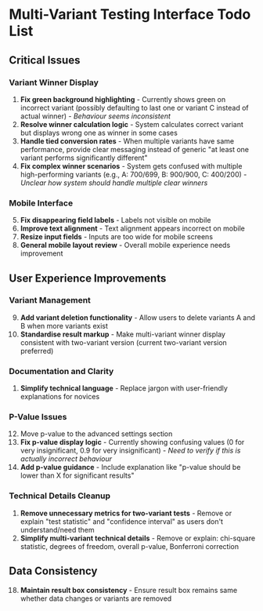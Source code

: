 # Multi-Variant Testing Interface Todo List

## Critical Issues

### Variant Winner Display

1. **Fix green background highlighting** - Currently shows green on incorrect variant (possibly defaulting to last one or variant C instead of actual winner) - *Behaviour seems inconsistent*
2. **Resolve winner calculation logic** - System calculates correct variant but displays wrong one as winner in some cases
3. **Handle tied conversion rates** - When multiple variants have same performance, provide clear messaging instead of generic "at least one variant performs significantly different"
4. **Fix complex winner scenarios** - System gets confused with multiple high-performing variants (e.g., A: 700/699, B: 900/900, C: 400/200) - *Unclear how system should handle multiple clear winners*

### Mobile Interface

5. **Fix disappearing field labels** - Labels not visible on mobile
6. **Improve text alignment** - Text alignment appears incorrect on mobile
7. **Resize input fields** - Inputs are too wide for mobile screens
8. **General mobile layout review** - Overall mobile experience needs improvement

## User Experience Improvements

### Variant Management

9. **Add variant deletion functionality** - Allow users to delete variants A and B when more variants exist
10. **Standardise result markup** - Make multi-variant winner display consistent with two-variant version (current two-variant version preferred)

### Documentation and Clarity
1.  **Simplify technical language** - Replace jargon with user-friendly explanations for novices

### P-Value Issues
12. Move p-value to the advanced settings section
13. **Fix p-value display logic** - Currently showing confusing values (0 for very insignificant, 0.9 for very insignificant) - *Need to verify if this is actually incorrect behaviour*
14. **Add p-value guidance** - Include explanation like "p-value should be lower than X for significant results"

### Technical Details Cleanup

1.  **Remove unnecessary metrics for two-variant tests** - Remove or explain "test statistic" and "confidence interval" as users don't understand/need them
2.  **Simplify multi-variant technical details** - Remove or explain: chi-square statistic, degrees of freedom, overall p-value, Bonferroni correction

## Data Consistency

18. **Maintain result box consistency** - Ensure result box remains same whether data changes or variants are removed
